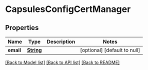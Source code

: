 # CapsulesConfigCertManager
## Properties

Name | Type | Description | Notes
------------ | ------------- | ------------- | -------------
**email** | [**String**](string.md) |  | [optional] [default to null]

[[Back to Model list]](../README.md#documentation-for-models) [[Back to API list]](../README.md#documentation-for-api-endpoints) [[Back to README]](../README.md)

